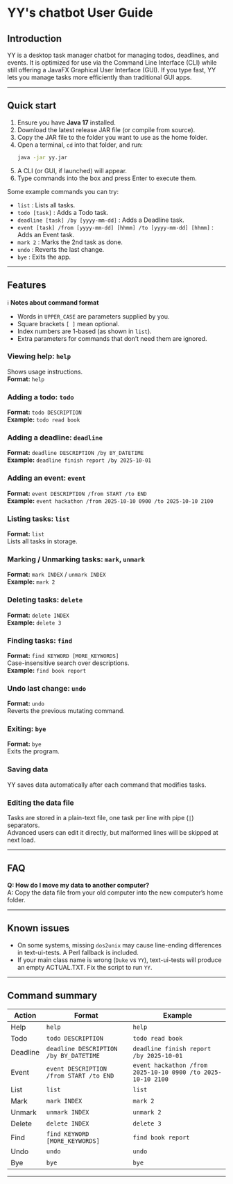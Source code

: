 # YY's chatbot User Guide

## Introduction  
YY is a desktop task manager chatbot for managing todos, deadlines, and events. It is optimized for use via the Command Line Interface (CLI) while still offering a JavaFX Graphical User Interface (GUI). If you type fast, YY lets you manage tasks more efficiently than traditional GUI apps.

---

## Quick start  

1. Ensure you have **Java 17** installed.  
2. Download the latest release JAR file (or compile from source).  
3. Copy the JAR file to the folder you want to use as the home folder.  
4. Open a terminal, `cd` into that folder, and run:  
   ```bash
   java -jar yy.jar
   ```
5. A CLI (or GUI, if launched) will appear.  
6. Type commands into the box and press Enter to execute them.  

Some example commands you can try:  

- `list` : Lists all tasks.  
- `todo [task]` : Adds a Todo task.  
- `deadline [task] /by [yyyy-mm-dd]` : Adds a Deadline task.  
- `event [task] /from [yyyy-mm-dd] [hhmm] /to [yyyy-mm-dd] [hhmm]` : Adds an Event task.  
- `mark 2` : Marks the 2nd task as done.  
- `undo` : Reverts the last change.  
- `bye` : Exits the app.  

---

## Features  

ℹ️ **Notes about command format**  
- Words in `UPPER_CASE` are parameters supplied by you.  
- Square brackets `[ ]` mean optional.  
- Index numbers are 1-based (as shown in `list`).  
- Extra parameters for commands that don’t need them are ignored.  

### Viewing help: `help`  
Shows usage instructions.  
**Format:** `help`  

### Adding a todo: `todo`  
**Format:** `todo DESCRIPTION`  
**Example:** `todo read book`  

### Adding a deadline: `deadline`  
**Format:** `deadline DESCRIPTION /by BY_DATETIME`  
**Example:** `deadline finish report /by 2025-10-01`  

### Adding an event: `event`  
**Format:** `event DESCRIPTION /from START /to END`  
**Example:** `event hackathon /from 2025-10-10 0900 /to 2025-10-10 2100`  

### Listing tasks: `list`  
**Format:** `list`  
Lists all tasks in storage.  

### Marking / Unmarking tasks: `mark`, `unmark`  
**Format:** `mark INDEX` / `unmark INDEX`  
**Example:** `mark 2`  

### Deleting tasks: `delete`  
**Format:** `delete INDEX`  
**Example:** `delete 3`  

### Finding tasks: `find`  
**Format:** `find KEYWORD [MORE_KEYWORDS]`  
Case-insensitive search over descriptions.  
**Example:** `find book report`  

### Undo last change: `undo`  
**Format:** `undo`  
Reverts the previous mutating command.  

### Exiting: `bye`  
**Format:** `bye`  
Exits the program.  

### Saving data  
YY saves data automatically after each command that modifies tasks.  

### Editing the data file  
Tasks are stored in a plain-text file, one task per line with pipe (`|`) separators.  
Advanced users can edit it directly, but malformed lines will be skipped at next load.  

---

## FAQ  

**Q: How do I move my data to another computer?**  
A: Copy the data file from your old computer into the new computer’s home folder.  

---

## Known issues  

- On some systems, missing `dos2unix` may cause line-ending differences in text-ui-tests. A Perl fallback is included.  
- If your main class name is wrong (`Duke` vs `YY`), text-ui-tests will produce an empty ACTUAL.TXT. Fix the script to run `YY`.  

---

## Command summary  

| Action  | Format | Example |
|---------|--------|---------|
| Help    | `help` | `help` |
| Todo    | `todo DESCRIPTION` | `todo read book` |
| Deadline| `deadline DESCRIPTION /by BY_DATETIME` | `deadline finish report /by 2025-10-01` |
| Event   | `event DESCRIPTION /from START /to END` | `event hackathon /from 2025-10-10 0900 /to 2025-10-10 2100` |
| List    | `list` | `list` |
| Mark    | `mark INDEX` | `mark 2` |
| Unmark  | `unmark INDEX` | `unmark 2` |
| Delete  | `delete INDEX` | `delete 3` |
| Find    | `find KEYWORD [MORE_KEYWORDS]` | `find book report` |
| Undo    | `undo` | `undo` |
| Bye     | `bye` | `bye` |

---
